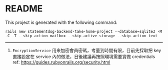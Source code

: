 # README

This project is generated with the following command:
```
rails new statementdog-backend-take-home-project --database=sqlite3 -M -C -T --skip-action-mailbox --skip-active-storage --skip-action-text
```

---

1. `EncryptionService` 用來加密會員密碼，考量到時間有限，目前先採取把 key 直接設定在 service 內的做法，日後建議再按照環境需要實做 credentials
ref: https://guides.rubyonrails.org/security.html

